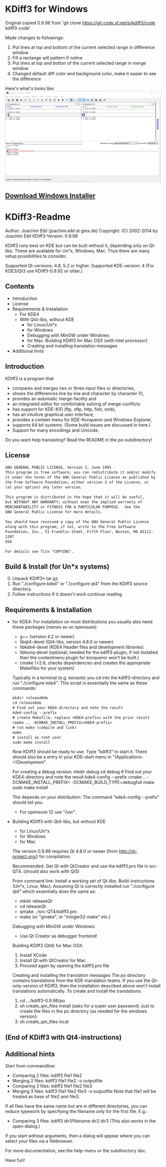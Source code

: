 # KDiff3 for Windows
Original copied 0.9.98 from 'git clone https://git.code.sf.net/p/kdiff3/code kdiff3-code'

Made changes to followings:
1. Put lines at top and bottom of the current selected range in difference window
2. Fill a rectange will pattern if noline
3. Put lines at top and botton of the current selected range in merge window
4. Changed default diff color and background color, make it easier to see the difference

Here's what's looks like:
![kdiff3 compare](https://github.com/michaelxzhang/kdiff3/blob/master/kdiff3cmp.PNG)

[Download Windows Installer](https://github.com/michaelxzhang/kdiff3/releases/download/0.9.99-rc2/KDiff3-64bit-Setup_0.9.99.exe)
---------------------------------



KDiff3-Readme
=============

Author: Joachim Eibl  (joachim.eibl at gmx.de)
Copyright: (C) 2002-2014 by Joachim Eibl
KDiff3-Version: 0.9.98

KDiff3 runs best on KDE but can be built without it, depending only on Qt-libs.
These are available for Un*x, Windows, Mac.
Thus there are many setup possibilities to consider.

Supported Qt-versions: 4.8, 5.2 or higher.
Supported KDE-version: 4
(For KDE3/Qt3 use KDiff3-0.9.92 or older.)

Contents
--------

- Introduction
- License
- Requirements & Installation
  - For KDE4
  - With Qt4-libs, without KDE
    - for Linux/Un*x
    - for Windows
    - Debugging with MinGW under Windows:
    - for Mac: Building KDiff3 for Mac OSX (with Intel processor)
    - Creating and installing translation messages
- Additional hints


Introduction
------------

KDiff3 is a program that
- compares and merges two or three input files or directories,
- shows the differences line by line and character by character (!),
- provides an automatic merge-facility and
- an integrated editor for comfortable solving of merge-conflicts
- has support for KDE-KIO (ftp, sftp, http, fish, smb),
- has an intuitive graphical user interface,
- provides a context menu for KDE-Konqueror and Windows-Explorer,
- supports 64 bit systems. (Some build issues are discussed in here.)
- Support for many encodings and Unicode.

Do you want help translating? Read the README in the po-subdirectory!


License
-------

    GNU GENERAL PUBLIC LICENSE, Version 2, June 1991
    This program is free software; you can redistribute it and/or modify
    it under the terms of the GNU General Public License as published by
    the Free Software Foundation; either version 2 of the License, or
    (at your option) any later version.

    This program is distributed in the hope that it will be useful,
    but WITHOUT ANY WARRANTY; without even the implied warranty of
    MERCHANTABILITY or FITNESS FOR A PARTICULAR PURPOSE.  See the
    GNU General Public License for more details.

    You should have received a copy of the GNU General Public License
    along with this program; if not, write to the Free Software
    Foundation, Inc., 51 Franklin Steet, Fifth Floor, Boston, MA 02111-1307
    USA

    For details see file "COPYING".


Build & Install (for Un*x systems)
----------------------------------

0) Unpack KDiff3*.tar.gz
1) Run "./configure kde4" or "./configure qt4" from the KDiff3 source directory.
2) Follow instructions
If it doesn't work continue reading.


Requirements & Installation
---------------------------

- for KDE4:
   For installation on most distributions you usually also need these packages
   (names as on opensuse):
   - g++ (version 4.2 or newer)
   - libqt4-devel (Qt4-libs, version 4.8.0 or newer)
   - libkde4-devel (KDE4 Header files and development libraries)
   - libkonq-devel (optional, needed for the kdiff3-plugin, if not installed
                    then the contextmenu plugin for konqueror won't be built.)
   - cmake (>2.6, checks dependencies and creates the appropriate Makefiles for
     your system)

   Typically in a terminal (e.g. konsole) you cd into the kdiff3-directory and
   run "./configure kde4". This script is essentially the same as these commands:

      mkdir releaseKde
      cd releaseKde
      # Find out your KDE4-directory and note the result
      kde4-config --prefix
      # create Makefile, replace <KDE4-prefix> with the prior result
      cmake .. -DCMAKE_INSTALL_PREFIX=<KDE4-prefix>
      # run make (compile and link)
      make
      # install as root user
      sudo make install

   Now KDiff3 should be ready to use. Type "kdiff3" to start it.
   There should also be a entry in your KDE-start menu in
   "(Applications->)Development".

   For creating a debug version:
      mkdir debug
      cd debug
      # Find out your KDE4-directory and note the result
      kde4-config --prefix
      cmake .. -DCMAKE_INSTALL_PREFIX=<KDE4-prefix> -DCMAKE_BUILD_TYPE=debugfull
      make
      sudo make install

   The <KDE4-prefix> depends on your distribution:
   The command "kde4-config --prefix" should tell you.
   - For opensuse 12 use "/usr".

- Building KDiff3 with Qt4-libs, but without KDE
    - for Linux/Un*x
    - for Windows
    - for Mac

   The version 0.9.98 requires Qt 4.8.0 or newer (from http://qt-project.org/) for
   compilation.

   Recommended: Get Qt with QtCreator and use the kdiff3.pro file in src-QT4.
                (should also work with Qt5)

   From command line: Install a working set of Qt-libs.
   Build-instructions (Un*x, Linux, Mac):
    Assuming Qt is correctly installed run "./configure qt4" which essentially
    does the same as:
    - mkdir releaseQt
    - cd releaseQt
    - qmake ../src-QT4/kdiff3.pro
    - make (or "gmake", or "mingw32-make" etc.)

  Debugging with MinGW under Windows:
    - Use Qt Creator as debugger frontend!

  Building KDiff3 (Qt4) for Mac OSX:
    1) Install XCode
    2) Install Qt with QtCreator for Mac
    3) Proceed again by opening the kdiff3.pro file

  Creating and installing the translation messages
    The po directory contains translations from the KDE-translation teams.
    If you use the Qt-only-version of KDiff3, then the installation described
    above won't install translations automatically.
    To create and install the translations:
    1) cd .../kdiff3-0.9.98/po
    2) sh create_qm_files install    (asks for a super user password)
    Just to create the files in the po directory (as needed for the windows
    version):
    2) sh create_qm_files local


(End of KDiff3 with Qt4-instructions)
------------------------------------------------------------------------

Additional hints
----------------

   Start from commandline:
   - Comparing 2 files:     kdiff3 file1 file2
   - Merging 2 files:       kdiff3 file1 file2 -o outputfile
   - Comparing 3 files:     kdiff3 file1 file2 file3
   - Merging 3 files:       kdiff3 file1 file2 file3 -o outputfile
        Note that file1 will be treated as base of file2 and file3.

   If all files have the same name but are in different directories, you can
   reduce typework by specifying the filename only for the first file. E.g.:
   - Comparing 3 files:     kdiff3 dir1/filename dir2 dir3
   (This also works in the open-dialog.)

   If you start without arguments, then a dialog will appear where you can
   select your files via a filebrowser.

   For more documentation, see the help-menu or the subdirectory doc.

   Have fun!
